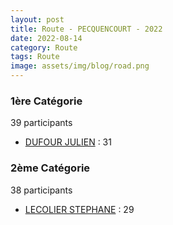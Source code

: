 ```yaml
---
layout: post
title: Route - PECQUENCOURT - 2022
date: 2022-08-14
category: Route
tags: Route
image: assets/img/blog/road.png
---
```


### 1ère Catégorie
39 participants
- [DUFOUR JULIEN](https://teamspecializedlille.cc/coureurs/dufourjulien) : 31

### 2ème Catégorie
38 participants
- [LECOLIER STEPHANE](https://teamspecializedlille.cc/coureurs/lecolierstephane) : 29
